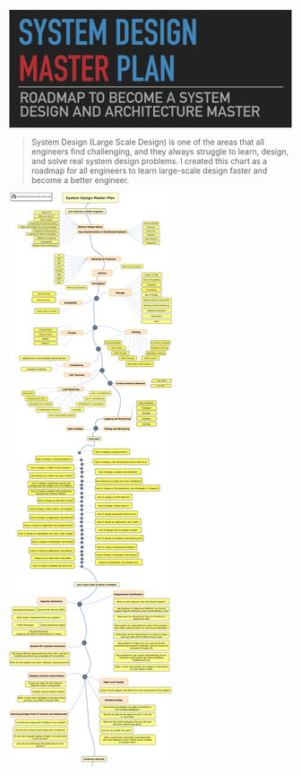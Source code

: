 ![System Design Master Plan](./img/system-design-header.png)

> System Design (Large Scale Design) is one of the areas that all engineers find challenging, and they always struggle to learn, design, and solve real system design problems. I created this chart as a roadmap for all engineers to learn large-scale design faster and become a better engineer.

![System Design Roadmap](./img/roadmap.png)
